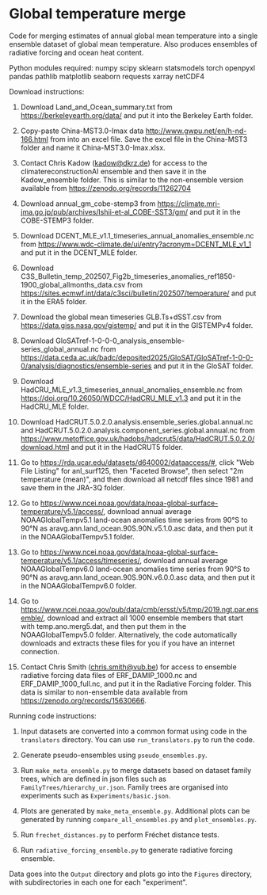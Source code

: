 Global temperature merge
========================

Code for merging estimates of annual global mean temperature into a single ensemble dataset of global mean temperature. 
Also produces ensembles of radiative forcing and ocean heat content.


Python modules required:
numpy scipy sklearn statsmodels torch openpyxl pandas pathlib matplotlib seaborn requests xarray netCDF4


Download instructions:

1. Download Land_and_Ocean_summary.txt from https://berkeleyearth.org/data/ and put it into the Berkeley Earth folder.

2. Copy-paste China-MST3.0-Imax data http://www.gwpu.net/en/h-nd-166.html from into an excel file. Save the excel file 
   in the China-MST3 folder and name it China-MST3.0-Imax.xlsx.

3. Contact Chris Kadow (kadow@dkrz.de) for access to the climatereconstructionAI ensemble and then save it in the 
   Kadow_ensemble folder. This is similar to the non-ensemble version available from https://zenodo.org/records/11262704

4. Download annual_gm_cobe-stemp3 from https://climate.mri-jma.go.jp/pub/archives/Ishii-et-al_COBE-SST3/gm/ and put it 
   in the COBE-STEMP3 folder.

5. Download DCENT_MLE_v1.1_timeseries_annual_anomalies_ensemble.nc from 
   https://www.wdc-climate.de/ui/entry?acronym=DCENT_MLE_v1_1 and put it in the DCENT_MLE folder.

6. Download C3S_Bulletin_temp_202507_Fig2b_timeseries_anomalies_ref1850-1900_global_allmonths_data.csv from 
   https://sites.ecmwf.int/data/c3sci/bulletin/202507/temperature/ and put it in the ERA5 folder.

7. Download the global mean timeseries GLB.Ts+dSST.csv from https://data.giss.nasa.gov/gistemp/ and put it in the 
   GISTEMPv4 folder.

8. Download GloSATref-1-0-0-0_analysis_ensemble-series_global_annual.nc from 
   https://data.ceda.ac.uk/badc/deposited2025/GloSAT/GloSATref-1-0-0-0/analysis/diagnostics/ensemble-series and put it 
   in the GloSAT folder.

9. Download HadCRU_MLE_v1.3_timeseries_annual_anomalies_ensemble.nc from https://doi.org/10.26050/WDCC/HadCRU_MLE_v1.3 
   and put it in the HadCRU_MLE folder.

10. Download HadCRUT.5.0.2.0.analysis.ensemble_series.global.annual.nc and 
    HadCRUT.5.0.2.0.analysis.component_series.global.annual.nc from  
    https://www.metoffice.gov.uk/hadobs/hadcrut5/data/HadCRUT.5.0.2.0/download.html and put it in the HadCRUT5 folder.

11. Go to https://rda.ucar.edu/datasets/d640002/dataaccess/#, click "Web File Listing" for anl_surf125, then "Faceted 
    Browse", then select "2m temperature (mean)", and then download all netcdf files since 1981 and save them in the 
    JRA-3Q folder.

12. Go to https://www.ncei.noaa.gov/data/noaa-global-surface-temperature/v5.1/access/, download annual average 
    NOAAGlobalTempv5.1 land-ocean anomalies time series from 90°S to 90°N as aravg.ann.land_ocean.90S.90N.v5.1.0.asc 
    data, and then put it in the NOAAGlobalTempv5.1 folder.

13. Go to https://www.ncei.noaa.gov/data/noaa-global-surface-temperature/v5.1/access/timeseries/, download annual 
    average NOAAGlobalTempv6.0 land-ocean anomalies time series from 90°S to 90°N as 
    aravg.ann.land_ocean.90S.90N.v6.0.0.asc data, and then put it in the NOAAGlobalTempv6.0 folder.

14. Go to https://www.ncei.noaa.gov/pub/data/cmb/ersst/v5/tmp/2019.ngt.par.ensemble/, download and extract all 1000 
    ensemble members that start with temp.ano.merg5.dat, and then put them in the NOAAGlobalTempv5.0 folder. 
    Alternatively, the code automatically downloads and extracts these files for you if you have an internet
    connection.

15. Contact Chris Smith (chris.smith@vub.be) for access to ensemble radiative forcing data files of ERF_DAMIP_1000.nc 
    and ERF_DAMIP_1000_full.nc, and put it in the Radiative Forcing folder. This data is similar to non-ensemble data 
    available from https://zenodo.org/records/15630666.


Running code instructions:

1. Input datasets are converted into a common format using code in the `translators` directory. You can use 
   `run_translators.py` to run the code.

2. Generate pseudo-ensembles using `pseudo_ensembles.py`.

3. Run `make_meta_ensemble.py` to merge datasets based on dataset family trees, which are defined in json files such 
   as `FamilyTrees/hierarchy_ur.json`. Family trees are organised into experiments such as `Experiments/basic.json`.

4. Plots are generated by `make_meta_ensemble.py`. Additional plots can be generated by running 
   `compare_all_ensembles.py` and `plot_ensembles.py`.

5. Run `frechet_distances.py` to perform Fréchet distance tests.

6. Run `radiative_forcing_ensemble.py` to generate radiative forcing ensemble.


Data goes into the `Output` directory and plots go into the `Figures` directory, with subdirectories in each one for 
each "experiment".